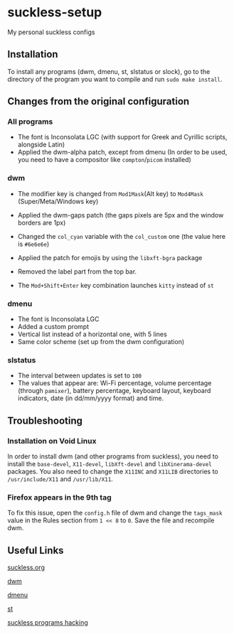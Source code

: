 # suckless-setup
My personal suckless configs

## Installation

To install any programs (dwm, dmenu, st, slstatus or slock), go to the directory of the program you want to compile and run `sudo make install`.

## Changes from the original configuration

### All programs

* The font is Inconsolata LGC (with support for Greek and Cyrillic scripts, alongside Latin)
* Applied the dwm-alpha patch, except from dmenu (In order to be used, you need to have a compositor like `compton`/`picom` installed)

### dwm

* The modifier key is changed from `Mod1Mask`(Alt key) to `Mod4Mask` (Super/Meta/Windows key)
* Applied the dwm-gaps patch (the gaps pixels are 5px and the window borders are 1px)

* Changed the `col_cyan` variable with the `col_custom` one (the value here is `#6e6e6e`)
* Applied the patch for emojis by using the `libxft-bgra` package
* Removed the label part from the top bar.
* The `Mod+Shift+Enter` key combination launches `kitty` instead of `st`

### dmenu

* The font is Inconsolata LGC
* Added a custom prompt
* Vertical list instead of a horizontal one, with 5 lines
* Same color scheme (set up from the dwm configuration)

### slstatus

* The interval between updates is set to `100`
* The values that appear are: Wi-Fi percentage, volume percentage (through `pamixer`), battery percentage, keyboard layout, keyboard indicators, date (in dd/mm/yyyy format) and time.

## Troubleshooting

### Installation on Void Linux

In order to install dwm (and other programs from suckless), you need to install the `base-devel`, `X11-devel`, `libXft-devel` and `libXinerama-devel` packages. You also need to change the `X11INC` and `X11LIB` directories to `/usr/include/X11` and `/usr/lib/X11`.

### Firefox appears in the 9th tag
To fix this issue, open the `config.h` file of dwm and change the `tags_mask` value in the Rules section from `1 << 8` to `0`. Save the file and recompile dwm.

## Useful Links

[suckless.org](https://suckless.org)

[dwm](https://dwm.suckless.org)

[dmenu](https://tools.suckless.org/dmenu)

[st](https://st.suckless.org)

[suckless programs hacking](https://suckless.org/hacking)